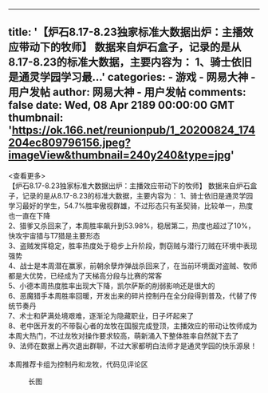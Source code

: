 
---
title: '【炉石8.17-8.23独家标准大数据出炉：主播效应带动下的牧师】
数据来自炉石盒子，记录的是从8.17-8.23的标准大数据，主要内容为：
1、骑士依旧是通灵学园学习最...'
categories: 
    - 游戏
    - 网易大神 - 用户发帖
author: 网易大神 - 用户发帖
comments: false
date: Wed, 08 Apr 2189 00:00:00 GMT
thumbnail: 'https://ok.166.net/reunionpub/1_20200824_174204ec809796156.jpeg?imageView&thumbnail=240y240&type=jpg'
---

<div>   
<div class="feed-card__subject mb-m feed-card-ellipsis"><div class="feed-card-ellipsis__text-container"><div class="feed-card-ellipsis__more is-placeholder"><查看更多></div> <div class="feed-card-ellipsis__text feed-text">【炉石8.17-8.23独家标准大数据出炉：主播效应带动下的牧师】
数据来自炉石盒子，记录的是从8.17-8.23的标准大数据，主要内容为：
1、骑士依旧是通灵学园学习最好的学生，54.7%胜率傲视群雄，不过形态只有圣契骑，比较单一，热度也一直在下降<br class="br">
2、猎爹又杀回来了，本周胜率飙升到53.98%，稳居第二，热度也超过了10%，快攻宇宙猎与T7猎是主要形态<br class="br">
3、盗贼发挥稳定，胜率热度处于稳步上升阶段，剽窃贼与潜行刀贼在环境中表现强势<br class="br">
4、战士是本周潜在赢家，前朝余孽炸弹战杀回来了，在当前环境面对盗贼、牧师都是大优势，已经成为了天梯高分段与比赛的常客<br class="br">
5、小德本周热度胜率出现大下降，凯尔萨斯的削弱影响还是很大的
<br class="br">
6、恶魔猎手本周胜率回暖，开发出来的碎片控制丹在全分段得到普及，代替了传统节奏丹<br class="br">
7、术士和萨满处境艰难，逐渐沦为隐藏职业，日子坏起来了<br class="br">
8、老中医开发的不带裂心者的龙牧在国服完成登顶，主播效应的带动让牧师成为本周大热门，不过龙牧对操作要求较高，萌新涌入下整体胜率自然就下去了<br class="br">
9、法师在数据上再次退出群聊，不过大家都明白法师才是通灵学园的快乐源泉！<br class="br"><br class="br">本周推荐卡组为控制丹和龙牧，代码见评论区</div></div></div> <div class="feed-card__rich"><!----> <div class="feed-card__image mb-m"><div itemscope="itemscope" itemtype="http://schema.org/ImageGallery" class="image-gallery image-gallery--speed-dial"><figure itemprop="associatedMedia" itemscope="itemscope" itemtype="http://schema.org/ImageObject" class="image-object"><a itemprop="contentUrl" href="https://ok.166.net/reunionpub/1_20200824_174204ec809796156.jpeg" data-w="750" data-h="2209"><em class="image-object__pic"><img src="https://ok.166.net/reunionpub/1_20200824_174204ec809796156.jpeg?imageView&thumbnail=240y240&type=jpg" itemprop="thumbnail" hidden="hidden" referrerpolicy="no-referrer"></em></a> <span class="image-object__tag image-object__tag--bottom-right">
    长图
  </span></figure><figure itemprop="associatedMedia" itemscope="itemscope" itemtype="http://schema.org/ImageObject" class="image-object"><a itemprop="contentUrl" href="https://ok.166.net/reunionpub/1_20200824_174204ec809582190.jpeg" data-w="500" data-h="733"><em class="image-object__pic"><img src="https://ok.166.net/reunionpub/1_20200824_174204ec809582190.jpeg?imageView&thumbnail=240y240&type=jpg" itemprop="thumbnail" hidden="hidden" referrerpolicy="no-referrer"></em></a> <!----></figure><figure itemprop="associatedMedia" itemscope="itemscope" itemtype="http://schema.org/ImageObject" class="image-object"><a itemprop="contentUrl" href="https://ok.166.net/reunionpub/1_20200824_174204ec809188011.jpeg" data-w="500" data-h="733"><em class="image-object__pic"><img src="https://ok.166.net/reunionpub/1_20200824_174204ec809188011.jpeg?imageView&thumbnail=240y240&type=jpg" itemprop="thumbnail" hidden="hidden" referrerpolicy="no-referrer"></em></a> <!----></figure></div></div> <!----> <!----> <!----> <!----></div>  
</div>
            